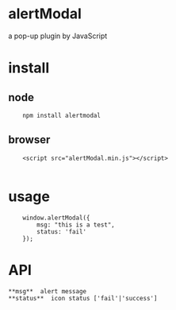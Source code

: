 # alertModal
a pop-up plugin by JavaScript

# install

## node

```
	npm install alertmodal

```

## browser

```
	<script src="alertModal.min.js"></script>
	
```

# usage

```
    window.alertModal({
        msg: "this is a test",
        status: 'fail'
    });

```

# API

	**msg**  alert message
	**status**  icon status ['fail'|'success']
